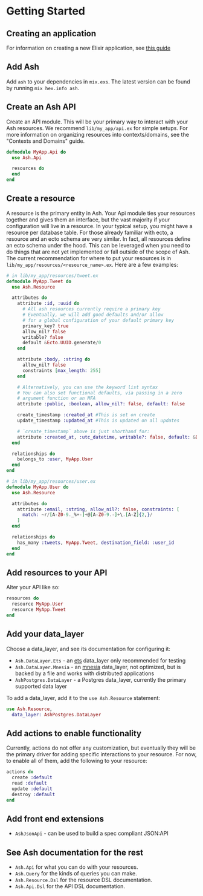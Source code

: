 # Getting Started

## Creating an application

For information on creating a new Elixir application, see [this guide](https://elixir-lang.org/getting-started/mix-otp/introduction-to-mix.html)

## Add Ash

Add `ash` to your dependencies in `mix.exs`. The latest version can be found by running `mix hex.info ash`.

## Create an Ash API

Create an API module. This will be your primary way to interact with your Ash resources. We recommend `lib/my_app/api.ex` for simple setups. For more information on organizing resources into contexts/domains, see the "Contexts and Domains" guide.

```elixir
defmodule MyApp.Api do
  use Ash.Api

  resources do
  end
end
```

## Create a resource

A resource is the primary entity in Ash. Your Api module ties your resources together and gives them an interface, but the vast majority if your configuration will live in a resource. In your typical setup, you might have a resource per database table. For those already familiar with ecto, a resource and an ecto schema are very similar. In fact, all resources define an ecto schema under the hood. This can be leveraged when you need to do things that are not yet implemented or fall outside of the scope of Ash. The current recommendation for where to put your resources is in `lib/my_app/resources/<resource_name>.ex`. Here are a few examples:

```elixir
# in lib/my_app/resources/tweet.ex
defmodule MyApp.Tweet do
  use Ash.Resource

  attributes do
    attribute :id, :uuid do
      # All ash resources currently require a primary key
      # Eventually, we will add good defaults and/or allow
      # for a global configuration of your default primary key
      primary_key? true
      allow_nil? false
      writable? false
      default &Ecto.UUID.generate/0
    end

    attribute :body, :string do
      allow_nil? false
      constraints [max_length: 255]
    end

    # Alternatively, you can use the keyword list syntax
    # You can also set functional defaults, via passing in a zero
    # argument function or an MFA
    attribute :public, :boolean, allow_nil?: false, default: false

    create_timestamp :created_at #This is set on create
    update_timestamp :updated_at #This is updated on all updates

    # `create_timestamp` above is just shorthand for:
    attribute :created_at, :utc_datetime, writable?: false, default: &DateTime.utc_now/0
  end

  relationships do
    belongs_to :user, MyApp.User
  end
end

# in lib/my_app/resources/user.ex
defmodule MyApp.User do
  use Ash.Resource

  attributes do
    attribute :email, :string, allow_nil?: false, constraints: [
      match: ~r/[A-Z0-9._%+-]+@[A-Z0-9.-]+\.[A-Z]{2,}/
    ]
  end

  relationships do
    has_many :tweets, MyApp.Tweet, destination_field: :user_id
  end
end
```

## Add resources to your API

Alter your API like so:

```elixir
resources do
  resource MyApp.User
  resource MyApp.Tweet
end
```

## Add your data_layer

Choose a data_layer, and see its documentation for configuring it:

- `Ash.DataLayer.Ets` - an [ets](https://erlang.org/doc/man/ets.html) data_layer only recommended for testing
- `Ash.DataLayer.Mnesia` - an [mnesia](https://erlang.org/doc/man/mnesia.html) data_layer, not optimized, but is backed by a file and works with distributed applications
- `AshPostgres.DataLayer` - a Postgres data_layer, currently the primary supported data layer

To add a data_layer, add it to the `use Ash.Resource` statement:

```elixir
use Ash.Resource,
  data_layer: AshPostgres.DataLayer
```

## Add actions to enable functionality

Currently, actions do not offer any customization, but eventually they will be the primary driver for adding specific interactions to your resource. For now, to enable all of them, add the following to your resource:

```elixir
actions do
  create :default
  read :default
  update :default
  destroy :default
end
```

## Add front end extensions

- `AshJsonApi` - can be used to build a spec compliant JSON:API

## See Ash documentation for the rest

- `Ash.Api` for what you can do with your resources.
- `Ash.Query` for the kinds of queries you can make.
- `Ash.Resource.Dsl` for the resource DSL documentation.
- `Ash.Api.Dsl` for the API DSL documentation.
